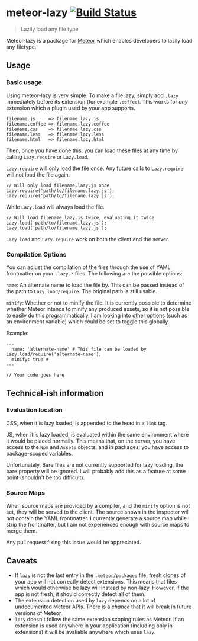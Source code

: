 # meteor-lazy [![Build Status](https://travis-ci.org/mystor/meteor-lazy.svg?branch=master)](https://travis-ci.org/mystor/meteor-lazy)

> Lazily load any file type

Meteor-lazy is a package for [Meteor](http://meteor.com) which enables developers to lazily load any filetype.

## Usage
### Basic usage
Using meteor-lazy is very simple. To make a file lazy, simply add `.lazy` immediately before its extension (for example `.coffee`). This works for _any_ extension which a plugin used by your app supports.

```
filename.js     => filename.lazy.js
filename.coffee => filename.lazy.coffee
filename.css    => filename.lazy.css
filename.less   => filename.lazy.less
filename.html   => filename.lazy.html
```

Then, once you have done this, you can load these files at any time by calling `Lazy.require` or `Lazy.load`.

`Lazy.require` will only load the file once. Any future calls to `Lazy.require` will not load the file again.
```
// Will only load filename.lazy.js once
Lazy.require('path/to/filename.lazy.js');
Lazy.require('path/to/filename.lazy.js');
```

While `Lazy.load` will always load the file.
```
// Will load filename.lazy.js twice, evaluating it twice
Lazy.load('path/to/filename.lazy.js');
Lazy.load('path/to/filename.lazy.js');
```

`Lazy.load` and `Lazy.require` work on both the client and the server.

### Compilation Options
You can adjust the compilation of the files through the use of YAML frontmatter on your `.lazy.*` files. The following are the possible options:

`name`: An alternate name to load the file by.  This can be passed instead of the path to `Lazy.load/require`. The original path is still usable.

`minify`: Whether or not to minify the file. It is currently possible to determine whether Meteor intends to minify any produced assets, so it is not possible to easily do this programmatically. I am looking into other options (such as an environment variable) which could be set to toggle this globally.

Example:
```
---
  name: 'alternate-name' # This file can be loaded by Lazy.load/require('alternate-name');
  minify: true # 
---

// Your code goes here
```

## Technical-ish information
### Evaluation location
CSS, when it is lazy loaded, is appended to the head in a `link` tag.

JS, when it is lazy loaded, is evaluated within the same environment where it would be placed normally.  This means that, on the server, you have access to the `Npm` and `Assets` objects, and in packages, you have access to package-scoped variables.

Unfortunately, Bare files are not currently supported for lazy loading, the bare property will be ignored. I will probably add this as a feature at some point (shouldn't be too difficult).

### Source Maps
When source maps are provided by a compiler, and the `minify` option is not set, they will be served to the client. The source shown in the inspector will not contain the YAML frontmatter.  I currently generate a source map while I strip the frontmatter, but I am not experienced enough with source maps to merge them.

Any pull request fixing this issue would be appreciated.

## Caveats
- If `lazy` is not the last entry in the `.meteor/packages` file, fresh clones of your app will not correctly detect extensions. This means that files which would otherwise be lazy will instead by non-lazy. However, if the app is not fresh, it should correctly detect all of them.
- The extension detection used by `lazy` depends on a lot of undocumented Meteor APIs. There is a _chance_ that it will break in future versions of Meteor.
- `lazy` doesn't follow the same extension scoping rules as Meteor. If an extension is used anywhere in your application (including only in extensions) it will be avaliable anywhere which uses `lazy`.


